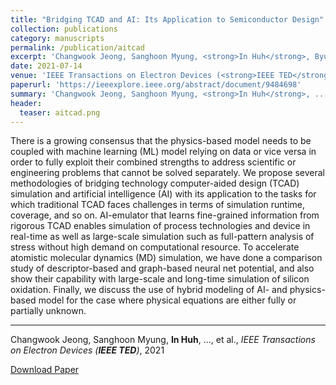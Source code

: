 ```yaml
---
title: "Bridging TCAD and AI: Its Application to Semiconductor Design"
collection: publications
category: manuscripts
permalink: /publication/aitcad
excerpt: 'Changwook Jeong, Sanghoon Myung, <strong>In Huh</strong>, Byungseon Choi, Jinwoo Kim, Hyunjae Jang, Hojoon Lee, Daeyoung Park, Kyuhun Lee, Wonik Jang, Jisu Ryu, Moon-Hyun Cha, Jae Myung Choe, Munbo Shim, Dae Sin Kim'
date: 2021-07-14
venue: 'IEEE Transactions on Electron Devices (<strong>IEEE TED</strong>)'
paperurl: 'https://ieeexplore.ieee.org/abstract/document/9484698'
summary: 'Changwook Jeong, Sanghoon Myung, <strong>In Huh</strong>, ..., et al., <i>IEEE Transactions on Electron Devices (<strong>IEEE TED</strong>)</i>, 2021'
header:
  teaser: aitcad.png
---
```

There is a growing consensus that the physics-based model needs to be coupled with machine learning (ML) model relying on data or vice versa in order to fully exploit their combined strengths to address scientific or engineering problems that cannot be solved separately. We propose several methodologies of bridging technology computer-aided design (TCAD) simulation and artificial intelligence (AI) with its application to the tasks for which traditional TCAD faces challenges in terms of simulation runtime, coverage, and so on. AI-emulator that learns fine-grained information from rigorous TCAD enables simulation of process technologies and device in real-time as well as large-scale simulation such as full-pattern analysis of stress without high demand on computational resource. To accelerate atomistic molecular dynamics (MD) simulation, we have done a comparison study of descriptor-based and graph-based neural net potential, and also show their capability with large-scale and long-time simulation of silicon oxidation. Finally, we discuss the use of hybrid modeling of AI- and physics-based model for the case where physical equations are either fully or partially unknown.

<hr>

Changwook Jeong, Sanghoon Myung, <strong>In Huh</strong>, ..., et al., <i>IEEE Transactions on Electron Devices (<strong>IEEE TED</strong>)</i>, 2021

[Download Paper](https://ieeexplore.ieee.org/abstract/document/9484698)